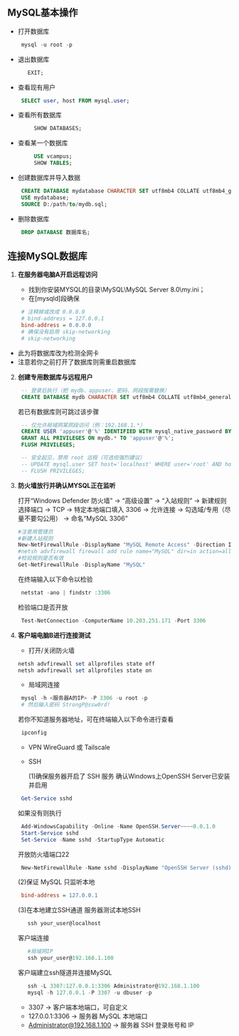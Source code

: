 ## MySQL基本操作

- 打开数据库
    ```powershell
     mysql -u root -p
    ```
    
- 退出数据库
    ```sql
       EXIT;
    ```
    
- 查看现有用户
    ```sql
     SELECT user, host FROM mysql.user;
    ```
    
- 查看所有数据库
    ```sql
         SHOW DATABASES;
    ```
    
- 查看某一个数据库
    ```sql
         USE vcampus;
         SHOW TABLES;
    ```  
    
- 创建数据库并导入数据
    ```sql
     CREATE DATABASE mydatabase CHARACTER SET utf8mb4 COLLATE utf8mb4_general_ci;
     USE mydatabase;
     SOURCE D:/path/to/mydb.sql;
    ```
    
- 删除数据库
    ```sql
     DROP DATABASE 数据库名;
    ```
    
## 连接MySQL数据库

1. **在服务器电脑A开启远程访问**
   
   - 找到你安装MYSQL的目录\MySQL\MySQL Server 8.0\my.ini；
   - 在[mysqld]段确保
    ```ini
     # 注释掉或改成 0.0.0.0
     # bind-address = 127.0.0.1
     bind-address = 0.0.0.0
     # 确保没有启用 skip-networking
     # skip-networking
    ```

  - 此为将数据库改为检测全网卡
  - 注意若你之前打开了数据库则需重启数据库

2. **创建专用数据库与远程用户**

    ```sql
     -- 登录后执行（把 mydb、appuser、密码、网段按需替换）
     CREATE DATABASE mydb CHARACTER SET utf8mb4 COLLATE utf8mb4_general_ci;
    ```
   若已有数据库则可跳过该步骤
    ```sql
     -- 仅允许局域网某网段访问（例：192.168.1.*）
     CREATE USER 'appuser'@'%' IDENTIFIED WITH mysql_native_password BY 'password';
     GRANT ALL PRIVILEGES ON mydb.* TO 'appuser'@'%';
     FLUSH PRIVILEGES;

     -- 安全起见，禁用 root 远程（可选但强烈建议）
     -- UPDATE mysql.user SET host='localhost' WHERE user='root' AND host='%';
     -- FLUSH PRIVILEGES;
    ```

3. **防火墙放行并确认MYSQL正在监听**
   
   打开“Windows Defender 防火墙” → “高级设置” → “入站规则” → 新建规则
   选择端口 → TCP → 特定本地端口填入 3306 → 允许连接 → 勾选域/专用（尽量不要勾公用） → 命名“MySQL 3306”
     ```powershell
     #注意用管理员
     #新建入站规则
     New-NetFirewallRule -DisplayName "MySQL Remote Access" -Direction Inbound -Protocol TCP -LocalPort 3306 -Action Allow
     #netsh advfirewall firewall add rule name="MySQL" dir=in action=allow protocol=TCP localport=3306
     #检验规则是否有效
     Get-NetFirewallRule -DisplayName "MySQL"
     ```
   在终端输入以下命令以检验
    ```powershell
     netstat -ano | findstr :3306
    ```
    检验端口是否开放
    ```powershell
     Test-NetConnection -ComputerName 10.203.251.171 -Port 3306
    ```

5. **客户端电脑B进行连接测试**
   
   - 打开/关闭防火墙
    ```powershell
    netsh advfirewall set allprofiles state off
    netsh advfirewall set allprofiles state on
    ```

   - 局域网连接
    ```powershell
     mysql -h <服务器A的IP> -P 3306 -u root -p
     # 然后输入密码 StrongP@ssw0rd!
    ```
    若你不知道服务器地址，可在终端输入以下命令进行查看
    ```powershell
     ipconfig
    ```
    
   - VPN
     WireGuard 或 Tailscale
     
   - SSH
  
     (1)确保服务器开启了 SSH 服务
     确认Windows上OpenSSH Server已安装并启用
    ```powershell
     Get-Service sshd
    ```
    
    如果没有则执行
    
    ```powershell
     Add-WindowsCapability -Online -Name OpenSSH.Server~~~~0.0.1.0
     Start-Service sshd
     Set-Service -Name sshd -StartupType Automatic
    ```

    开放防火墙端口22

    ```powershell
     New-NetFirewallRule -Name sshd -DisplayName "OpenSSH Server (sshd)" -Enabled True -Direction Inbound -Protocol TCP -Action Allow -LocalPort 22
    ```

    (2)保证 MySQL 只监听本地
    ```ini
     bind-address = 127.0.0.1
    ```

    (3)在本地建立SSH通道
    服务器测试本地SSH
    ```powershell
       ssh your_user@localhost
    ```
    客户端连接
   ```powershell
      #局域网IP
      ssh your_user@192.168.1.100
   ```

   客户端建立ssh隧道并连接MySQL
    ```powershell
       ssh -L 3307:127.0.0.1:3306 Administrator@192.168.1.100
       mysql -h 127.0.0.1 -P 3307 -u dbuser -p
    ```
    - 3307 → 客户端本地端口，可自定义
    - 127.0.0.1:3306 → 服务器 MySQL 本地端口
    - Administrator@192.168.1.100 → 服务器 SSH 登录账号和 IP

